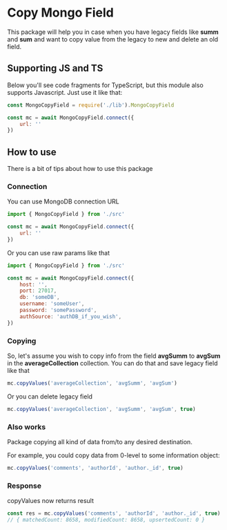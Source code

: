 # Copy Mongo Field

This package will help you in case when you have legacy fields like **summ** and **sum** and want to copy value from the legacy to new and delete an old field.  

## Supporting JS and TS 

Below you'll see code fragments for TypeScript, but this module also supports
Javascript. Just use it like that:

```javascript
const MongoCopyField = require('./lib').MongoCopyField

const mc = await MongoCopyField.connect({
    url: ''
})
```

## How to use

There is a bit of tips about how to use this package

### Connection

You can use MongoDB connection URL

```javascript
import { MongoCopyField } from './src'

const mc = await MongoCopyField.connect({
    url: ''
})
```

Or you can use raw params like that

```javascript
import { MongoCopyField } from './src'

const mc = await MongoCopyField.connect({
    host: '',
    port: 27017,
    db: 'someDB',
    username: 'someUser',
    password: 'somePassword',
    authSource: 'authDB_if_you_wish',
})
```

### Copying

So, let's assume you wish to copy info from the field **avgSumm** to **avgSum** in the **averageCollection** collection.
You can do that and save legacy field like that

```javascript
mc.copyValues('averageCollection', 'avgSumm', 'avgSum')
```

Or you can delete legacy field

```javascript
mc.copyValues('averageCollection', 'avgSumm', 'avgSum', true)
```

### Also works

Package copying all kind of data from/to any desired destination.

For example, you could copy data from 0-level to some information object:

```javascript
mc.copyValues('comments', 'authorId', 'author._id', true)
```

### Response

copyValues now returns result

```javascript
const res = mc.copyValues('comments', 'authorId', 'author._id', true)
// { matchedCount: 8658, modifiedCount: 8658, upsertedCount: 0 }
```
